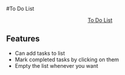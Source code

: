 #To Do List


<p align="center">
  <a href="https://to-do-list-withjs.netlify.app" target="_blank">To Do List</a>
</p>

## Features
- Can add tasks to list
- Mark completed tasks by clicking on them
- Empty the list whenever you want
